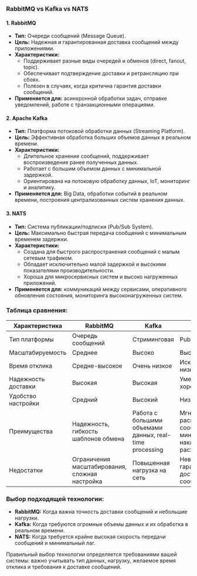 ### RabbitMQ vs Kafka vs NATS

#### 1. RabbitMQ
- **Тип:** Очереди сообщений (Message Queue).
- **Цель:** Надежная и гарантированная доставка сообщений между приложениями.
- **Характеристики:**
  - Поддерживает разные виды очередей и обменов (direct, fanout, topic).
  - Обеспечивает подтверждение доставки и ретрансляцию при сбоях.
  - Полезен в случаях, когда критична гарантия доставки сообщений.
- **Применяется для:** асинхронной обработки задач, отправке уведомлений, работе с транзакционными операциями.

#### 2. Apache Kafka
- **Тип:** Платформа потоковой обработки данных (Streaming Platform).
- **Цель:** Эффективная обработка больших объемов данных в реальном времени.
- **Характеристики:**
  - Длительное хранение сообщений, поддерживает воспроизведение ранее полученных данных.
  - Работает с большим объемом данных с минимальной задержкой.
  - Ориентирована на потоковую обработку данных, IoT, мониторинг и аналитику.
- **Применяется для:** Big Data, обработки событий в реальном времени, построения централизованных систем хранения данных.

#### 3. NATS
- **Тип:** Система публикации/подписки (Pub/Sub System).
- **Цель:** Максимально быстрая передача сообщений с минимальным временем задержки.
- **Характеристики:**
  - Создана для быстрого распространения сообщений с малым сетевым трафиком.
  - Обладает исключительно малой задержкой и высокими показателями производительности.
  - Хороша для микросервисных систем и высоко нагруженных приложений.
- **Применяется для:** коммуникаций между сервисами, оперативного обновления состояния, мониторинга высоконагруженных систем.

### Таблица сравнения:

| Характеристика      | RabbitMQ           | Kafka              | NATS                 |
|---------------------|--------------------|--------------------|----------------------|
| Тип платформы       | Очередь сообщений  | Стриминговая       | Pub/Sub              |
| Масштабируемость   | Среднее            | Высоко             | Высоко               |
| Время отклика       | Средне-высокое     | Очень низкое       | Исключительно низкое |
| Надежность доставки | Высокая            | Высокая            | Умеренно хорошая     |
| Удобство настройки  | Средний            | Высокий            | Низкий               |
| Преимущества       | Надежность, гибкость шаблонов обмена | Работа с большими объемами данных, real-time processing | Мгновенное распространение сообщений, минимум накладных расходов |
| Недостатки         | Ограничения масштабирования, сложная настройка | Повышенная нагрузка на сеть | Невысокая гарантия доставки сообщений |

### Выбор подходящей технологии:
- **RabbitMQ:** Когда важна точность доставки сообщений и небольшие нагрузки.
- **Kafka:** Когда требуются огромные объемы данных и их обработка в реальном времени.
- **NATS:** Когда требуется крайне высокая скорость передачи сообщений и минимальный лаг.

Правильный выбор технологии определяется требованиями вашей системы: важно учитывать тип данных, нагрузку, желаемое время отклика и требования к доставке сообщений.